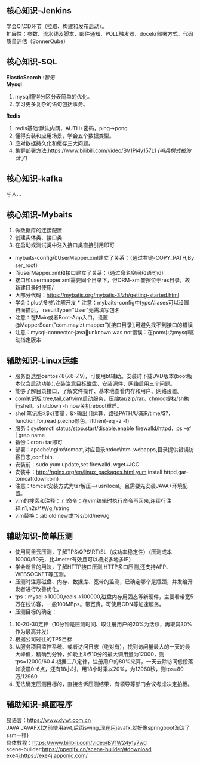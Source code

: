 ## 核心知识-Jenkins
学会CI\CD环节（拉取、构建和发布启动）。  
扩展性：参数、流水线及脚本、邮件通知、POLL触发器、docekr部署方式、代码质量评估（SonnerQube）  

## 核心知识-SQL

**ElasticSearch**  :*暂无*  
**Mysql**
1. mysql懂得分区分表简单的优化。
2. 学习更多复杂的语句包括事务。

**Redis**
1. redis基础:默认内网，AUTH+密码，ping->pong
2. 懂得安装和应用场景，学会五个数据类型。
3. 应对数据持久化和缓存三大问题。
4. 集群部署方法:https://www.bilibili.com/video/BV1Pi4y157L1 *(哨兵模式被淘汰了)*

## 核心知识-kafka
写入...

## 核心知识-Mybaits

1. 做数据库的连接配置
2. 创建实体类、接口类
3. 在启动或测试类中注入接口类直接引用即可

* mybaits-config和UserMapper.xml建立了关系：（通过右键-COPY_PATH,By ser_root）
* 而userMapper.xml和接口建立了关系：（通过命名空间和语句id）
* 接口和usermapper.xml需要同个目录下，但ORM-xml警擦位于res目录，故新建目录时使用/
* 大部分代码：https://mybatis.org/mybatis-3/zh/getting-started.html
* 学会：plus\多参\注解开发 * 注意：mybaits-config中typeAliases可以设置扫面描后， resultType="User"无需填写包名
* 注意：在Main或者Boot-App入口，设置@MapperScan("com.mayizt.mapper")[接口目录],可避免找不到接口的错误
* 注意：mysql-connector-java:jar:unknown was not错误：在pom中为mysql驱动指定版本

## 辅助知识-Linux运维
* 服务器选型centos7.8(7.6-7.9)，可使用bt辅助。安装时下载DVD版本(boot版本仅含启动功能),安装注意目标磁盘、安装源件、网络启用三个问题。  
* 能够了解目录接口，了解文件操作、基本地查看内存和用户、网络设置。
* com笔记版:tree,tail,cat\vim\启动服务，压缩tar/zip/rar。chmod提权/sh执行shell。shutdown -h now关机reboot重启。
* shell笔记版:{$x}变量，&>输出,[]运算，路径PATH/USER/time/$?，function,for,read p,echo颜色。ifthen(-eq -z -f)
* 服务：systemctl status/stop.start/disable.enable firewalld/httpd，ps -ef | grep name
* 备份：cron+tar即可
* 部署：apache\nginx\tomcat,对应目录htdoc\html\.webapps,目录提供错误访客日志,conf,bin.
* 安装前：sudo yum update,set firewalld. wget+JCC
* 安装中：http://nginx.org/en/linux_packages.html,yum install httpd,gar-tomcat(down:bin)
* 注意：tomcat安装方式为tar解压-->usr/local。且需要先安装JAVA+环境配置。  
* vim的搜索和注释：:r !命令：在vim编辑时执行命令再回来,连续行注释:n1,n2s/^#//g,/string
* vim替换：:ab old new或:%s/old/new/g  

## 辅助知识-简单压测
* 使用阿里云压测，了解TPS\QPS\RT\SL（成功率稳定性）（压测成本10000/50元，比Jmeter有效且可以模拟多地多IP）
* 学会断言的用法，了解HTTP接口压测,HTTP多口压测,还支持APP、WEBSOCKET等压测。
* 压测时注意磁盘、内存、数据库、宽带的监测，已确定哪个是瓶颈，并发给开发者进行改善优化。
* tps：mysql->10000,redis->100000,磁盘内存用固态等新硬件，主要看带宽5万在线访客，一般100MBps。带宽贵。可使用CDN等加速服务。
* 压测目标的确定：
1. 10-20-30定律（10分钟是压测时间、取注册用户的20%为活跃，再取其30%作为最高并发）
2. 根据公司过往的TPS目标
3. 从服务项目监控系统、或者访问日志（绝对有），找到访问量最大的一天的最大峰值，精确到分钟，如晚上8点10分的最大调用量为12000，则tps=12000/60
   4.根据二八定律，注册用户的80%来算，一天去除访问低段落如凌晨0-6点，还有18小时，用18小时乘以20%，为12960秒，则tps=80万/12960
5. 无法确定压测目标的，直接告诉压测结果，有领导等部门会议考虑决定拍板。

## 辅助知识-桌面程序
易语言：https://www.dywt.com.cn  
JAVA:JAVAFX(之前使用awt,后面swing,现在用javafx,就好像springboot淘汰了ssm一样)  
具体教程：https://www.bilibili.com/video/BV1W24y1y7wd  
scene-builder:https://openjfx.cn/scene-builder/#download  
exe4j:https://exe4j.apponic.com/  
